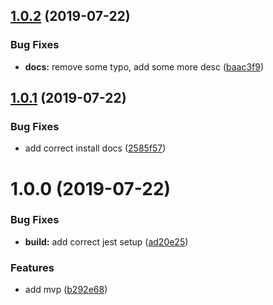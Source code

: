 ## [1.0.2](https://github.com/tillhub/highframe/compare/v1.0.1...v1.0.2) (2019-07-22)


### Bug Fixes

* **docs:** remove some typo, add some more desc ([baac3f9](https://github.com/tillhub/highframe/commit/baac3f9))

## [1.0.1](https://github.com/tillhub/highframe/compare/v1.0.0...v1.0.1) (2019-07-22)


### Bug Fixes

* add correct install docs ([2585f57](https://github.com/tillhub/highframe/commit/2585f57))

# 1.0.0 (2019-07-22)


### Bug Fixes

* **build:** add correct jest setup ([ad20e25](https://github.com/tillhub/highframe/commit/ad20e25))


### Features

* add mvp ([b292e68](https://github.com/tillhub/highframe/commit/b292e68))
